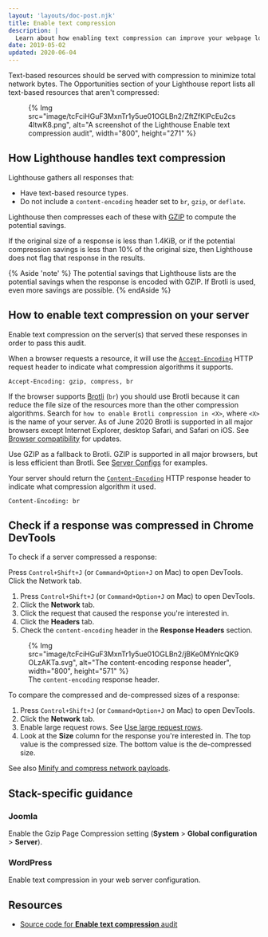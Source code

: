 ```yaml
---
layout: 'layouts/doc-post.njk'
title: Enable text compression
description: |
  Learn about how enabling text compression can improve your webpage load performance.
date: 2019-05-02
updated: 2020-06-04
---
```


Text-based resources should be served with compression
to minimize total network bytes.
The Opportunities section of your Lighthouse report lists all text-based resources
that aren't compressed:

<figure>
  {% Img src="image/tcFciHGuF3MxnTr1y5ue01OGLBn2/ZftZfKlPcEu2cs4ltwK8.png", alt="A screenshot of the Lighthouse Enable text compression audit", width="800", height="271" %}
</figure>

## How Lighthouse handles text compression

Lighthouse gathers all responses that:

- Have text-based resource types.
- Do not include a `content-encoding` header set to `br`, `gzip`, or
  `deflate`.

Lighthouse then compresses each of these with
[GZIP](https://www.gnu.org/software/gzip/) to compute the potential
savings.

If the original size of a response is less than 1.4KiB, or if the
potential compression savings is less than 10% of the original size, then
Lighthouse does not flag that response in the results.

{% Aside 'note' %}
The potential savings that Lighthouse lists are the potential savings
when the response is encoded with GZIP.
If Brotli is used, even more savings are possible.
{% endAside %}

## How to enable text compression on your server

Enable text compression on the server(s) that served these responses in order to
pass this audit.

When a browser requests a resource, it will use the
[`Accept-Encoding`](https://developer.mozilla.org/docs/Web/HTTP/Headers/Accept-Encoding)
HTTP request header to indicate what compression algorithms it supports.

```text
Accept-Encoding: gzip, compress, br
```

If the browser supports [Brotli](https://opensource.googleblog.com/2015/09/introducing-brotli-new-compression.html)
(`br`) you should use Brotli because it can reduce the file size of the resources more than the
other compression algorithms. Search for `how to enable Brotli compression in <X>`, where
`<X>` is the name of your server. As of June 2020 Brotli is supported in all major browsers except
Internet Explorer, desktop Safari, and Safari on iOS. See
[Browser compatibility](https://developer.mozilla.org/docs/Web/HTTP/Headers/Content-Encoding#Browser_compatibility)
for updates.

Use GZIP as a fallback to Brotli. GZIP is supported in all major browsers,
but is less efficient than Brotli. See [Server Configs](https://github.com/h5bp/server-configs)
for examples.

Your server should return the
[`Content-Encoding`](https://developer.mozilla.org/docs/Web/HTTP/Headers/Content-Encoding)
HTTP response header to indicate what compression algorithm it used.

```text
Content-Encoding: br
```

## Check if a response was compressed in Chrome DevTools

To check if a server compressed a response:

Press `Control+Shift+J` (or `Command+Option+J` on Mac) to open DevTools.
Click the Network tab.

[comment]: <> (The following list was a shortcode from web.dev, but it was not translated from English for any language.)
1. Press <code><kbd>Control</kbd>+<kbd>Shift</kbd>+<kbd>J</kbd></code> (or <code><kbd>Command</kbd>+<kbd>Option</kbd>+<kbd>J</kbd></code> on Mac) to open DevTools.
2. Click the **Network** tab.
3. Click the request that caused the response you're interested in.
4. Click the **Headers** tab.
5. Check the `content-encoding` header in the **Response Headers** section.

<figure>
  {% Img src="image/tcFciHGuF3MxnTr1y5ue01OGLBn2/jBKe0MYnlcQK9OLzAKTa.svg", alt="The content-encoding response header", width="800", height="571" %}
  <figcaption>
    The <code>content-encoding</code> response header.
  </figcaption>
</figure>

To compare the compressed and de-compressed sizes of a response:

[comment]: <> (The following list was a shortcode from web.dev, but it was not translated from English for any language.)
1. Press <code><kbd>Control</kbd>+<kbd>Shift</kbd>+<kbd>J</kbd></code> (or <code><kbd>Command</kbd>+<kbd>Option</kbd>+<kbd>J</kbd></code> on Mac) to open DevTools.
2. Click the **Network** tab.
3. Enable large request rows.
   See [Use large request rows](https://developers.google.com/web/tools/chrome-devtools/network/reference#request-rows).
4. Look at the **Size** column for the response you're interested in. The
   top value is the compressed size. The bottom value is the de-compressed
   size.

See also [Minify and compress network payloads](https://web.dev/reduce-network-payloads-using-text-compression/).

## Stack-specific guidance

### Joomla

Enable the Gzip Page Compression setting (**System** > **Global configuration** > **Server**).

### WordPress

Enable text compression in your web server configuration.

## Resources

- [Source code for **Enable text compression** audit](https://github.com/GoogleChrome/lighthouse/blob/master/lighthouse-core/audits/byte-efficiency/uses-text-compression.js)
